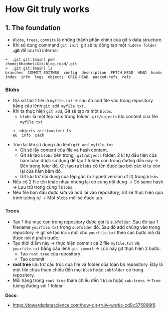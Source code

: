 # How Git truly works
## 1. The foundation 
- `Blobs`, `trees`, `commits` là những thành phần chính của git's data structure.
- Khi sử dụng command `git init`, git sẽ tự động tạo một `hidden folder` **.git** để lưu trữ internal
```
➜  .git git:(main) pwd                             
/home/khanhnt/Git/blog-read/.git
➜  .git git:(main) ls
branches  COMMIT_EDITMSG  config  description  FETCH_HEAD  HEAD  hooks  index  info  logs  objects  ORIG_HEAD  packed-refs  refs
```

### Blobs
- Giả sử tạo 1 file là `myfile.txt` -> sau đó add file vào trong repository bằng câu lệnh `git add myfile.txt`.
- Khi ta thực hiện `git add`, Git sẽ tạo ra một `blobs`. 
    + `blobs` là một tệp nằm trong folder `.git/objects` lưu content của file `myfile.txt`
    ```
    ➜  objects git:(master) ls
    e6  info  pack
    ```
- Tóm lại khi sử dụng câu lệnh `git add myfile.txt`
    + Git sẽ lấy content của file và hash content.
    + Git sẽ tạo `blobs` bên trong `.git/objects` folder. 2 kí tự đầu tiên của hàm băm được sử dụng để tạo 1 folder con trong đường dẫn này -> Bên trong foler đó, Git tạo ra `blobs` có tên được tạo bởi các kí tự còn lại của hàm băm đó.
    + Git lưu trữ nội dung của tệp gốc (a zipped version of it) trong `blobs`.
- Nếu có 2 file tên khác nhau nhưng lại có cùng nội dung -> Có same hash -> Lưu trữ trong cùng 1 `blobs`.
- Nếu file ban đầu được sửa và add lại vào repository, Git sẽ thực hiện qúa trình tương tự -> Một `blobs` mới sẽ được tạo.

### Trees
- Tạo 1 thư mục con trong repository được gọi là `subfolder`. Sau đó tạo 1 filename `yourfile.txt` trong `subfolder` đó. Sau đó add chúng vào trong repository -> git sẽ tạo `blob` mới cho `yourfile.txt` theo các bước mà đã được nói ở phần trước.
- Tạo thời điểm này -> thực hiện commit cả 2 file `myfile.txt` và `yourfile.txt` bằng câu lệnh `git commit` -> Lúc này git thực hiện 2 bước:
    + Tạo `root tree` của repository
    + Tạo commit
- **root tree** lưu trữ cấu trúc của file và folder của toàn bộ repository. Đây là một file chứa tham chiếu đến mọi `blob` hoặc `subfolder` có trong repository.
- Mỗi hàng trong `root tree` tham chiếu đến 1 `blob` hoặc `sub-trees` -> `Tree` tương đương với 1 folder 

__Docs:__
- https://towardsdatascience.com/how-git-truly-works-cd9c375966f6